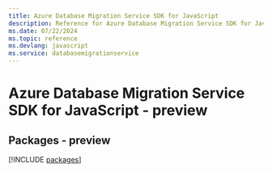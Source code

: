 ```yaml
---
title: Azure Database Migration Service SDK for JavaScript
description: Reference for Azure Database Migration Service SDK for JavaScript
ms.date: 07/22/2024
ms.topic: reference
ms.devlang: javascript
ms.service: databasemigrationservice
---
```

# Azure Database Migration Service SDK for JavaScript - preview
## Packages - preview
[!INCLUDE [packages](database-migration-service-index.md)]